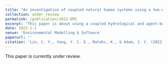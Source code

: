 ```yaml
---
title: "An investigation of coupled natural human systems using a two-way coupled agent-based modeling framework"
collection: under_review
permalink: /publication/2022-EMS
excerpt: 'This paper is about using a coupled hydrological and agent-based model to investigate the coevolution between farmer diversion behaviors and environmental changes.'
date: 2022-1-1
venue: 'Environmental Modelling & Software'
paperurl: ''
citation: 'Lin, C. Y., Yang, Y. C. E., Malekc, K., & Adam, J. C. (2022). An investigation of coupled natural human systems using a two-way coupled agent-based modeling framework, <i>Environmental Modelling & Software</i>'
---
```

This paper is currently under review.
